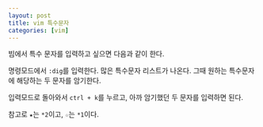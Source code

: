 ```yaml
---
layout: post
title: vim 특수문자
categories: [vim]
---
```


빔에서 특수 문자를 입력하고 싶으면 다음과 같이 한다.

명령모드에서 `:dig`를 입력한다.
많은 특수문자 리스트가 나온다. 그때 원하는 특수문자에 해당하는 두 문자를 암기한다.

입력모드로 돌아와서 `ctrl + k`를 누르고, 아까 암기했던 두 문자를 입력하면 된다.

참고로 `★`는 `*2`이고, `☆`는 `*1`이다.
